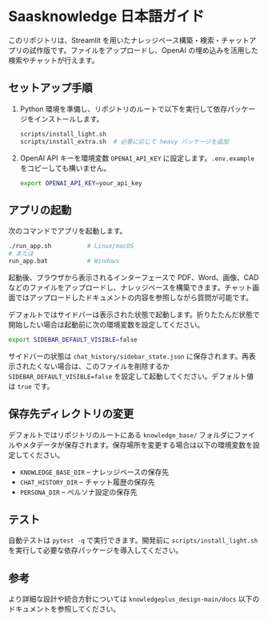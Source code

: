 # Saasknowledge 日本語ガイド

このリポジトリは、Streamlit を用いたナレッジベース構築・検索・チャットアプリの試作版です。ファイルをアップロードし、OpenAI の埋め込みを活用した検索やチャットが行えます。

## セットアップ手順

1. Python 環境を準備し、リポジトリのルートで以下を実行して依存パッケージをインストールします。
   ```bash
   scripts/install_light.sh
   scripts/install_extra.sh  # 必要に応じて heavy パッケージを追加
   ```
2. OpenAI API キーを環境変数 `OPENAI_API_KEY` に設定します。`.env.example` をコピーしても構いません。
   ```bash
   export OPENAI_API_KEY=your_api_key
   ```

## アプリの起動

次のコマンドでアプリを起動します。
```bash
./run_app.sh          # Linux/macOS
# または
run_app.bat           # Windows
```

起動後、ブラウザから表示されるインターフェースで PDF、Word、画像、CAD などのファイルをアップロードし、ナレッジベースを構築できます。チャット画面ではアップロードしたドキュメントの内容を参照しながら質問が可能です。

デフォルトではサイドバーは表示された状態で起動します。折りたたんだ状態で開始したい場合は起動前に次の環境変数を設定してください。

```bash
export SIDEBAR_DEFAULT_VISIBLE=false
```

サイドバーの状態は `chat_history/sidebar_state.json` に保存されます。再表示されたくない場合は、このファイルを削除するか `SIDEBAR_DEFAULT_VISIBLE=false` を設定して起動してください。デフォルト値は `true` です。

## 保存先ディレクトリの変更

デフォルトではリポジトリのルートにある `knowledge_base/` フォルダにファイルやメタデータが保存されます。保存場所を変更する場合は以下の環境変数を設定してください。

- `KNOWLEDGE_BASE_DIR` – ナレッジベースの保存先
- `CHAT_HISTORY_DIR` – チャット履歴の保存先
- `PERSONA_DIR` – ペルソナ設定の保存先

## テスト

自動テストは `pytest -q` で実行できます。開発前に `scripts/install_light.sh` を実行して必要な依存パッケージを導入してください。

## 参考

より詳細な設計や統合方針については `knowledgeplus_design-main/docs` 以下のドキュメントを参照してください。

